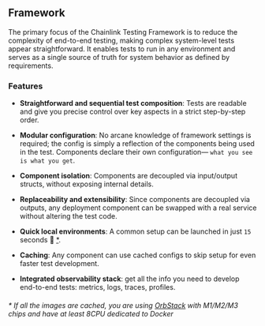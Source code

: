 ## Framework

The primary focus of the Chainlink Testing Framework is to reduce the complexity of end-to-end testing, making complex system-level tests appear straightforward.
It enables tests to run in any environment and serves as a single source of truth for system behavior as defined by requirements.

### Features
- **Straightforward and sequential test composition**: Tests are readable and give you precise control over key aspects in a strict step-by-step order.

- **Modular configuration**: No arcane knowledge of framework settings is required; the config is simply a reflection of the components being used in the test. Components declare their own configuration— `what you see is what you get`.

- **Component isolation**: Components are decoupled via input/output structs, without exposing internal details.

- **Replaceability and extensibility**: Since components are decoupled via outputs, any deployment component can be swapped with a real service without altering the test code.

- **Quick local environments**: A common setup can be launched in just `15` seconds 🚀 [*](#cached).

- **Caching**: Any component can use cached configs to skip setup for even faster test development.

- **Integrated observability stack**: get all the info you need to develop end-to-end tests: metrics, logs, traces, profiles.

###### * If all the images are cached, you are using [OrbStack](https://orbstack.dev/) with M1/M2/M3 chips and have at least 8CPU dedicated to Docker

